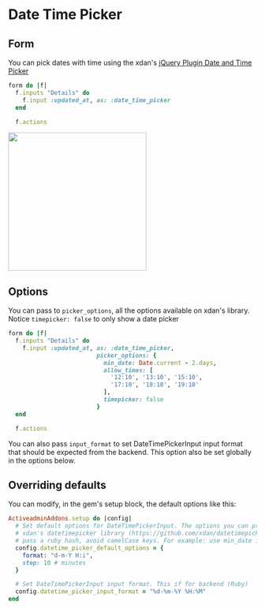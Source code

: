 # Date Time Picker

## Form

You can pick dates with time using the xdan's [jQuery Plugin Date and Time Picker](https://github.com/xdan/datetimepicker)

```ruby
form do |f|
  f.inputs "Details" do
    f.input :updated_at, as: :date_time_picker
  end

  f.actions
```

<img src="./images/date-time-picker.gif" height="280" />

## Options

You can pass to `picker_options`, all the options available on xdan's library. Notice `timepicker: false` to only show a date picker

```ruby
form do |f|
  f.inputs "Details" do
    f.input :updated_at, as: :date_time_picker,
                         picker_options: {
                           min_date: Date.current - 2.days,
                           allow_times: [
                             '12:10', '13:10', '15:10',
                             '17:10', '18:10', '19:10'
                           ],
                           timepicker: false
                         }
  end

  f.actions
```

You can also pass `input_format` to set DateTimePickerInput input format that should be expected from the backend. This option also be set globally in the options below.

## Overriding defaults

You can modify, in the gem's setup block, the default options like this:

```ruby
ActiveadminAddons.setup do |config|
  # Set default options for DateTimePickerInput. The options you can provide are the same as in
  # xdan's datetimepicker library (https://github.com/xdan/datetimepicker/tree/2.5.4). You need to
  # pass a ruby hash, avoid camelCase keys. For example: use min_date instead of minDate key.
  config.datetime_picker_default_options = {
    format: "d-m-Y H:i",
    step: 10 # minutes
  }

  # Set DateTimePickerInput input format. This if for backend (Ruby)
  config.datetime_picker_input_format = "%d-%m-%Y %H:%M"
end
```
